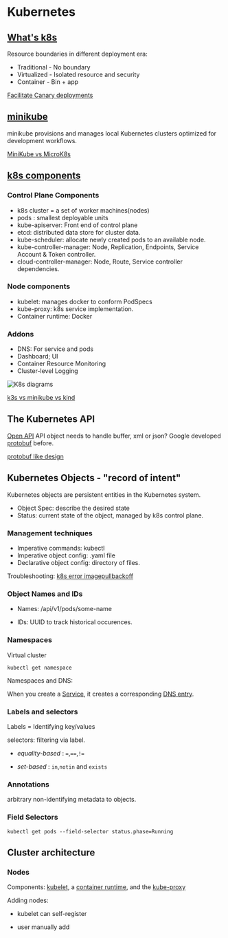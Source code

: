 # Kubernetes

## [What's k8s](https://kubernetes.io/docs/concepts/overview/what-is-kubernetes/)

Resource boundaries in different deployment era:

- Traditional - No boundary
- Virtualized - Isolated resource and security
- Container   - Bin + app

[Facilitate Canary deployments](https://octopus.com/docs/deployment-patterns/canary-deployments%5C#:%7E:text=Canary%20deployments%20are%20a%20pattern,the%20rest%20of%20the%20servers)

## [minikube](https://minikube.sigs.k8s.io/docs/)

minikube provisions and manages local Kubernetes clusters optimized
for development workflows.

[MiniKube vs MicroK8s](https://medium.com/faun/local-kubernetes-for-linux-minikube-vs-microk8s-f096e8e869b2)

## [k8s components](https://kubernetes.io/docs/concepts/overview/components/)

### Control Plane Components

- k8s cluster = a set of worker machines(nodes)
- pods : smallest deployable units
- kube-apiserver: Front end of control plane
- etcd: distributed data store for cluster data.
- kube-scheduler: allocate newly created pods to an available node.
- kube-controller-manager: Node, Replication, Endpoints,
  Service Account & Token controller.
- cloud-controller-manager: Node, Route, Service controller dependencies.

### Node components

- kubelet: manages docker to conform PodSpecs
- kube-proxy: k8s service implementation.
- Container runtime: Docker

### Addons

- DNS: For service and pods
- Dashboard; UI
- Container Resource Monitoring
- Cluster-level Logging

![K8s diagrams](https://d33wubrfki0l68.cloudfront.net/2475489eaf20163ec0f54ddc1d92aa8d4c87c96b/e7c81/images/docs/components-of-kubernetes.svg)

[k3s vs minikube vs kind](https://brennerm.github.io/posts/minikube-vs-kind-vs-k3s.html#:%7E:text=Kind%20is%20another%20Kubernetes%20SIGs,very%20similar%20to%20minikube%27s%20approach.)

## The Kubernetes API

[Open API](https://www.openapis.org/)
API object needs to handle buffer, xml or json? Google developed
[protobuf](https://github.com/protocolbuffers/protobuf) before.

[protobuf like design](https://github.com/kubernetes/community/blob/master/contributors/design-proposals/api-machinery/protobuf.md)

## Kubernetes Objects - "record of intent"

Kubernetes objects are persistent entities in the Kubernetes system.

- Object Spec: describe the desired state
- Status: current state of the object, managed by k8s control plane.

### Management techniques

- Imperative commands: kubectl
- Imperative object config: .yaml file
- Declarative object config: directory of files.

Troubleshooting:
[k8s error imagepullbackoff](https://managedkube.com/kubernetes/k8sbot/troubleshooting/imagepullbackoff/2019/02/23/imagepullbackoff.html)

### Object Names and IDs

- Names: /api/v1/pods/some-name

- IDs: UUID to track historical occurences.

### Namespaces

Virtual cluster

```shell
kubectl get namespace
```

Namespaces and DNS:

When you create a [Service](https://kubernetes.io/docs/concepts/services-networking/service/),
it creates a corresponding [DNS entry](https://kubernetes.io/docs/concepts/services-networking/dns-pod-service/).

### Labels and selectors

Labels = Identifying key/values

selectors: filtering via label.

- *equality-based* : `=`,`==`,`!=`

- *set-based* : `in`,`notin` and `exists`

### Annotations

arbitrary non-identifying metadata to objects.

### Field Selectors

```shell
kubectl get pods --field-selector status.phase=Running
```

## Cluster architecture

### Nodes

Components: [kubelet](https://kubernetes.io/docs/reference/generated/kubelet), a
[container runtime](https://kubernetes.io/docs/setup/production-environment/container-runtimes),
and the [kube-proxy](https://kubernetes.io/docs/reference/command-line-tools-reference/kube-proxy/)

Adding nodes:

- kubelet can self-register

- user manually add
